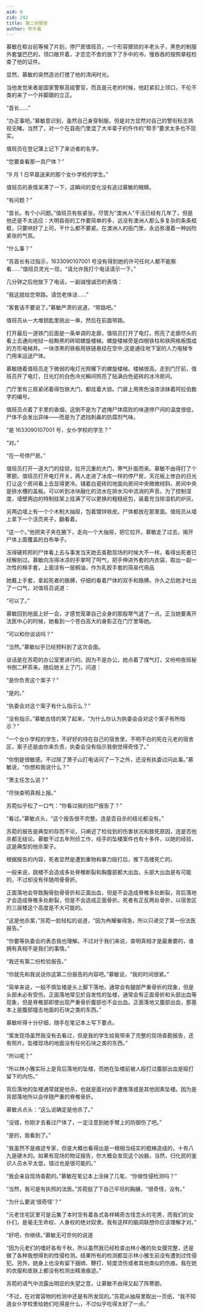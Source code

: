 ```yaml
---
aid: 6
zid: 242
title: 第二份报告
author: 吹牛者
---
```


慕敏在柜台前等候了片刻，停尸房值班员，一个形容猥琐的半老头子，黑色的制服外套皱巴巴的，领口敞开着，才恋恋不舍的放下了手中的书，慢吞吞的按照章程检查了他的证件。

显然，慕敏的突然造访打搅了他的清闲时光。

当他发觉来者是国家警察高级警官，而且是元老的时候，他赶紧扣上领口，不伦不类的来了一个并脚跟的立正。

“首长……”

“办正事吧。”慕敏意识到，虽然自己身穿制服，但是对方显然对自己的警衔标志熟视无睹。当然了，对一个在县衙门里混了大半辈子的仵作的“帮手”要求太多也不现实。

值班员在登记簿上记下了来访者的名字。

“您要查看那一具尸体？”

“9 月 1 日早晨送来的那个女仆学校的学生。”

值班员的表情呆滞了一下，这瞬间的变化没有逃过慕敏的眼睛。

“有问题？”

“首长。有个小问题。”值班员有些紧张，尽管为“澳洲人”干活已经有几年了，但是他还是不太适应：大明县衙的工作要简单的多，远没有澳洲人那么多复杂的条条框框，只要哄好了上司，干什么都不要紧。在澳洲人的衙门里，永远弥漫着一种凶险紧张的气氛。

“什么事？”

“苏首长有过指示，1633090107001 号没有得到她的许可任何人都不能察看……”值班员灵光一现，“请允许我打个电话请示一下。”

几分钟之后他放下了电话，一副诚惶诚恐的表情：

“我这就给您带路。请您老体谅……”

“客套话不要说了。”慕敏严肃的说道，“带路吧。”

值班员从一大堆钥匙里挑出一串，然后在前面带路。

打开最后一道铁门后面是一条单调的走廊，值班员打开了电灯。照亮了走廊尽头的看上去通向地狱一般黝黑的砖砌螺旋楼梯。螺旋楼梯旁是四根铁柱和铁网格板围成的方形电梯井。一块漆黑的铁板用铁链悬挂在空中,这是通往地下室的人力电梯专门用来运送尸体。

慕敏随着值班员走下微弱的电灯光照耀下的螺旋楼梯。楼梯很高。走到门厅前，值班员开了电灯，日光灯的白色冷光瞬间照亮了贴满白色瓷砖的冰冷房间。

门厅里有三扇紧闭着得包铁大门，都挂着大锁。门扉上用黑色油漆涂抹着阿拉伯数字的编号。

值班员点着了手里的香烟，这倒不是为了遮掩尸体腐败的味道停尸间的温度很低，尸体不会发出异味——而是为了遮挡刺鼻的防腐剂气味。

“是 1633090107001 号，女仆学校的学生？”

“对。”

“在一号停尸房。”

值班员打开一道大门的挂锁，拉开沉重的大门，寒气扑面而来。慕敏不由得打了个寒颤。值班员打开电灯开关，两人走进了冰库一样的停尸房，天花板上惨白的日光灯让这个房间看上去显得更冷。铺着白瓷砖的地面向房间中央微微倾斜，房间中央是排水槽的盖板。可以听到冰块融化的流水在排水沟中流淌的声音。为了控制湿度，墙壁两边的特制挂架上挂满了可以更换的粗糙纸包，装着充当除湿机的炉灰。

另两边墙上有一个个木制大抽屉，包着镀锌铁皮。尸体都放在那里面。值班员从墙上拿下一个活页夹子，翻看着。

“这一个。”他把夹子夹在腋下，走向一个大抽屉，把它拉开。慕敏走了过去，揭开尸体上面覆盖的白布单子。

冻得硬邦邦的尸体看上去与事发当天她去查勘现场的时候大不一样。看得出死者已经解剖过。慕敏向冻得冰凉的手掌呵了呵气，把手伸进外套的内衣袋，取出一副一次性的棉手套，上面涂有一层桐油，作为乳胶手套的简易代用品

她戴上手套，拿起死者的胳膊，仔细的看着尸体的双手和胳膊。许久之后她才吐出了一口气，对值班员说道：

“可以了。”

慕敏回到地面上好一会，才感觉笼罩自己全身的那股寒气退了一点。正当她要离开法医中心的时候，她看到一个苍白高大的身影正在门厅里等她。

“可以和你谈谈吗？”

“当然。”慕敏似乎已经预料到了这次会面。

谈话是在苏菀的办公室里进行的。因为不是办公，她点着了煤气灯，又吩咐夜班秘书倒二杯茶来。随后她关上了门，问道：

“是你负责这个案子？”

“是的。”

“执委会对这个案子有什么指示么？”

“没有指示。”慕敏古怪的笑了起来，“为什么你认为执委会会对这个案子有所指示？”

“一个女仆学校的学生，不好好的待在自己的宿舍里，不明不白的死在元老的宿舍区，案子还是由你来负责，执委会没有指示我倒觉得奇怪了。”

“你倒是很敏感。不过除了萧子山打电话问了一下之外，还没有执委过问此事。”慕敏说，“你想和我说什么？”

“萧主任怎么说？”

“尽快查明真相上报。”

苏菀似乎松了一口气：“你看过我的验尸报告了？”

“看过。”慕敏点头，“这个报告很不完整。连是否自杀的结论都没有。”

苏菀的报告是典型的存而不论，只阐述了检验到的伤害状况和致死原因，连是否他杀都无结论。慕敏干过五年刑侦工作，经手的坠楼案件也有十多件，以她的经验，这是典型的他杀案子。

根据报告的内容，死者显然是遭到重物和暴力殴打后，推下高楼死亡的。

一般来说，跳楼不会造成多处脊椎断裂和胸腹部都大出血，头部大出血是有可能的，不过却没有伴随颅骨骨折。

正面落地会导致胸骨肋骨骨折和正面出血，但是不会造成脊椎多处断裂，背后落地才会造成脊椎多处断裂，但是不会造成正面骨折。死者有正反两处骨折，以宿舍区的三层楼这个高度是不大可能的。

“这是他杀案，”苏菀一脸轻松的说道，“因为冉耀催得急，所以只递交了第一份法医报告。”

“你要等执委会的表态我也理解。不过对于我们来说，查明真相才是最重要的，谁拥有真相不是我们的事情。”

“我还有第二份检验报告。”

“你就先和我说说你这第二份报告的内容吧。”慕敏说，“我的时间很紧。”

“简单来说，一般不慎坠楼是头上脚下落地，通常会有腿部严重骨折的现象，但是头部未必有受伤。正面落地常见於自发性的坠楼，通常会有正面骨折和头部出血等现象，但是脊椎部即使出现严重骨折腹部也不会出血。正面落地又腹部出血，那基本上是腹部撞击地面的石块之类的东西。”

慕敏听得十分仔细，随手在笔记本上写下要点。

“案发现场虽然我没有去看过，但是我的学生给我带来了完整的现场查勘报告，还有照片。坠楼现场的地面没有任何石块之类的东西。”

“所以呢？”

“所以林小雅实际上是背后落地的坠楼，而她在坠楼前被人殴打过腹部出血是殴打留下的内伤。”

背后落地的坠楼通常就是他杀，也就是面对凶手遭推落或是其他因素坠楼。因为是背部落地所以会伴随严重的脊椎骨折。

慕敏点点头：“这么说确定是他杀了。”

“没错，你刚才去看过尸体了，一定注意到她手臂上的防御伤了吧。”

“是的，我看到了。”

“我虽然不是痕迹专家，但是大概也看得出是一根相当结实的棍棒造成的，十有八九是硬木的。如果有现场的物证报告，你大概会发现这个凶器，当然，归化民的鉴识人员水平太低，错过也是很可能的。”

“我会亲自现场查勘的。”慕敏在笔记本上涂抹了几笔，“你做性侵检测吗？”

“当然，我可是有执照的法医。”苏菀挺了下自己平坦的胸脯，“很奇怪，没有。”

“为什么要说‘很奇怪’？”

“元老住宅区里可是云集了本时空有着各式各样稀奇古怪念头的宅男，而我们的女仆们，是毫无生命权、人身权的绝对奴隶。我有这样的脑洞联想你应该理解才对。”

“好吧，你继续。”慕敏无可奈何的说道

“因为元老们的嗜好各有千秋，所以虽然我已经检查出林小雅的处女膜完整，还是做了各种我想得到的性侵检测。结果所有的检测都显示林小雅生前没有遭到过性侵犯。另外，她身上也没有留下捆绑、鞭打、轻度烫伤或者其他类似的伤痕。我在她的衣服和皮肤上都没有检测出精液痕迹。”

苏菀的语气中流露出明显的失望之意，让慕敏不由得又起了阵寒颤。

“不过，在对胃容物的检测中还是有所发现的。”苏菀从抽屉里取出一页纸，“我不知道女仆学校里给她们吃得是什么，不过似乎吃得太好了一点。”
